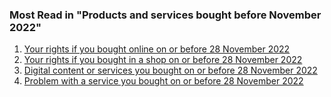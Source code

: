 ###  Most Read in "Products and services bought before November 2022"

  1. [ Your rights if you bought online on or before 28 November 2022 ](/en/consumer/products-and-services-bought-before-november-2022/your-rights-if-you-bought-online-before-november-2022/)
  2. [ Your rights if you bought in a shop on or before 28 November 2022 ](/en/consumer/products-and-services-bought-before-november-2022/your-rights-if-you-bought-in-a-shop-before-november-2022/)
  3. [ Digital content or services you bought on or before 28 November 2022 ](/en/consumer/products-and-services-bought-before-november-2022/digital-content-or-services-you-bought-before-november-2022/)
  4. [ Problem with a service you bought on or before 28 November 2022 ](/en/consumer/products-and-services-bought-before-november-2022/problem-with-a-service-you-bought-before-november-2022/)
